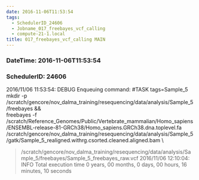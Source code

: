 ```yaml
---
date: 2016-11-06T11:53:54
tags:
  - SchedulerID_24606
  - Jobname_017_freebayes_vcf_calling
  - compute-21-1.local
title: 017_freebayes_vcf_calling MAIN
---
```


### DateTime: 2016-11-06T11:53:54
### SchedulerID: 24606


2016/11/06 11:53:54: DEBUG Enqueuing command:
	#TASK tags=Sample_5
mkdir -p /scratch/gencore/nov_dalma_training/resequencing/data/analysis/Sample_5/freebayes && \
freebayes -f /scratch/Reference_Genomes/Public/Vertebrate_mammalian/Homo_sapiens/ENSEMBL-release-81-GRCh38/Homo_sapiens.GRCh38.dna.toplevel.fa \
  /scratch/gencore/nov_dalma_training/resequencing/data/analysis/Sample_5/gatk/Sample_5_realigned.withrg.csorted.cleaned.aligned.bam \
  > /scratch/gencore/nov_dalma_training/resequencing/data/analysis/Sample_5/freebayes/Sample_5_freebayes_raw.vcf
 2016/11/06 12:10:04: INFO Total execution time 0 years, 00 months, 0 days, 00 hours, 16 minutes, 10 seconds
 
